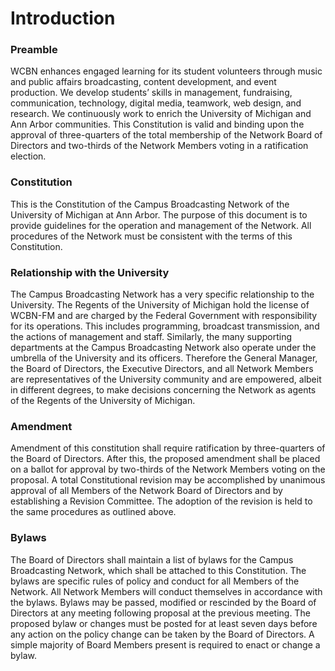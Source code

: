 # Introduction

### Preamble

WCBN enhances engaged learning for its student volunteers through music and public affairs broadcasting, content development, and event production. We develop students’ skills in management, fundraising, communication, technology, digital media, teamwork, web design, and research. We continuously work to enrich the University of Michigan and Ann Arbor communities. This Constitution is valid and binding upon the approval of three-quarters of the total membership of the Network Board of Directors and two-thirds of the Network Members voting in a ratification election.

### Constitution

This is the Constitution of the Campus Broadcasting Network of the University of Michigan at Ann Arbor. The purpose of this document is to provide guidelines for the operation and management of the Network. All procedures of the Network must be consistent with the terms of this Constitution.

### Relationship with the University

The Campus Broadcasting Network has a very specific relationship to the University. The Regents of the University of Michigan hold the license of WCBN-FM and are charged by the Federal Government with responsibility for its operations. This includes programming, broadcast transmission, and the actions of management and staff. Similarly, the many supporting departments at the Campus Broadcasting Network also operate under the umbrella of the University and its officers. Therefore the General Manager, the Board of Directors, the Executive Directors, and all Network Members are representatives of the University community and are empowered, albeit in different degrees, to make decisions concerning the Network as agents of the Regents of the University of Michigan.

### Amendment

Amendment of this constitution shall require ratification by three-quarters of the Board of Directors. After this, the proposed amendment shall be placed on a ballot for approval by two-thirds of the Network Members voting on the proposal. A total Constitutional revision may be accomplished by unanimous approval of all Members of the Network Board of Directors and by establishing a Revision Committee. The adoption of the revision is held to the same procedures as outlined above.

### Bylaws

The Board of Directors shall maintain a list of bylaws for the Campus Broadcasting Network, which shall be attached to this Constitution. The bylaws are specific rules of policy and conduct for all Members of the Network. All Network Members will conduct themselves in accordance with the bylaws. Bylaws may be passed, modified or rescinded by the Board of Directors at any meeting following proposal at the previous meeting. The proposed bylaw or changes must be posted for at least seven days before any action on the policy change can be taken by the Board of Directors. A simple majority of Board Members present is required to enact or change a bylaw.

